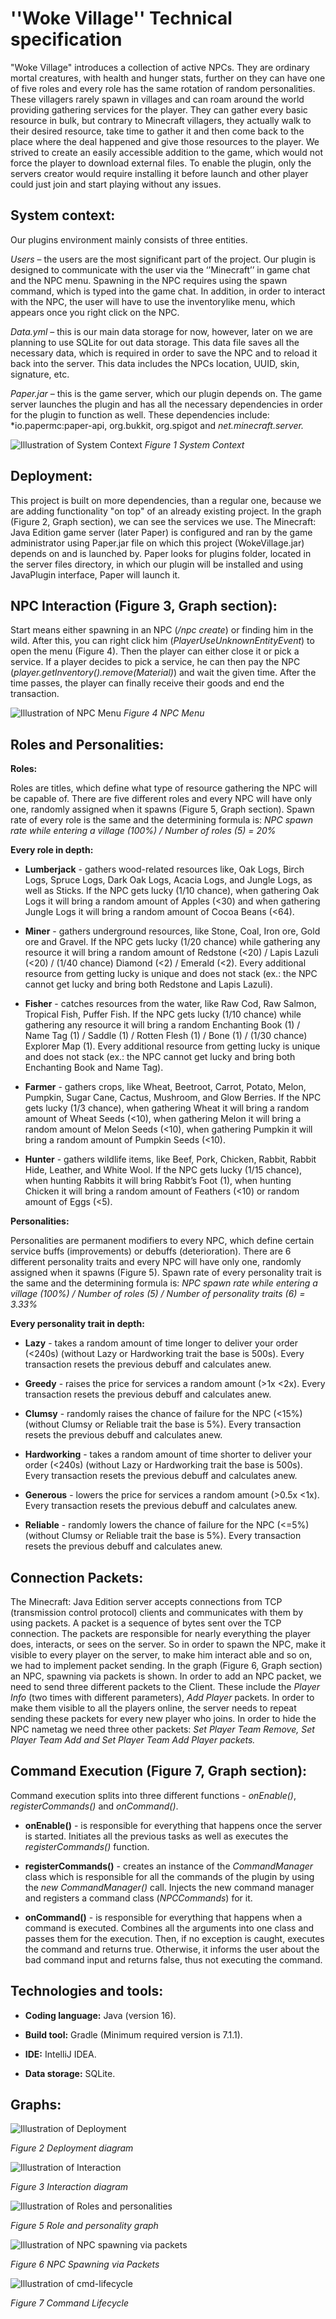 ﻿

# **''Woke Village'' Technical specification**

"Woke Village" introduces a collection of active NPCs. They are ordinary mortal creatures, with
health and hunger stats, further on they can have one of five roles and every role has the same
rotation of random personalities. These villagers rarely spawn in villages and can roam around the
world providing gathering services for the player. They can gather every basic resource in bulk,
but contrary to Minecraft villagers, they actually walk to their desired resource, take time to gather
it and then come back to the place where the deal happened and give those resources to the player.
We strived to create an easily accessible addition to the game, which would not force the player to
download external files. To enable the plugin, only the servers creator would require installing it
before launch and other player could just join and start playing without any issues.

## **System context:**

Our plugins environment mainly consists of three entities.

*Users* – the users are the most significant part of the project. Our plugin is designed to
communicate with the user via the ‘’Minecraft’’ in game chat and the NPC menu. Spawning
in the NPC requires using the spawn command, which is typed into the game chat. In
addition, in order to interact with the NPC, the user will have to use the inventorylike menu,
which appears once you right click on the NPC.

*Data.yml* – this is our main data storage for now, however, later on we are planning to use
SQLite for out data storage. This data file saves all the necessary data, which is required in
order to save the NPC and to reload it back into the server. This data includes the NPCs
location, UUID, skin, signature, etc.

*Paper.jar* – this is the game server, which our plugin depends on. The game server launches
the plugin and has all the necessary dependencies in order for the plugin to function as well.
These dependencies include: *io.papermc:paper-api, org.bukkit, org.spigot and *net.minecraft.server.*

![Illustration of System Context](doc/pictures/SystemContext.png)
*Figure 1 System Context*

## **Deployment:**

This project is built on more dependencies, than a regular one, because we are adding functionality
"on top" of an already existing project. In the graph (Figure 2, Graph section), we can see the
services we use. The Minecraft: Java Edition game server (later Paper) is configured and ran by
the game administrator using Paper.jar file on which this project (WokeVillage.jar) depends on
and is launched by. Paper looks for plugins folder, located in the server files directory, in which
our plugin will be installed and using JavaPlugin interface, Paper will launch it.

## **NPC Interaction (Figure 3, Graph section):**

Start means either spawning in an NPC (*/npc create*) or finding him in the wild. After this, you can
right click him (*PlayerUseUnknownEntityEvent*) to open the menu (Figure 4). Then the player can
either close it or pick a service. If a player decides to pick a service, he can then pay the NPC
(*player.getInventory().remove(Material)*) and wait the given time. After the time passes, the player
can finally receive their goods and end the transaction.

![Illustration of NPC Menu](doc/pictures/NPCMenu.png)
*Figure 4 NPC Menu*

## **Roles and Personalities:**

**Roles:**

Roles are titles, which define what type of resource gathering the NPC will be capable of. There
are five different roles and every NPC will have only one, randomly assigned when it spawns
(Figure 5, Graph section). Spawn rate of every role is the same and the determining formula is: 
*NPC spawn rate while entering a village (100%) / Number of roles (5) = 20%*

**Every role in depth:**

- **Lumberjack** - gathers wood-related resources like, Oak Logs, Birch Logs, Spruce Logs,
	Dark Oak Logs, Acacia Logs, and Jungle Logs, as well as Sticks. If the NPC gets lucky
	(1/10 chance), when gathering Oak Logs it will bring a random amount of Apples (<30)
	and when gathering Jungle Logs it will bring a random amount of Cocoa Beans (<64).
	
- **Miner** - gathers underground resources, like Stone, Coal, Iron ore, Gold ore and Gravel.
	If the NPC gets lucky (1/20 chance) while gathering any resource it will bring a random
	amount of Redstone (<20) / Lapis Lazuli (<20) / (1/40 chance) Diamond (<2) / Emerald
	(<2). Every additional resource from getting lucky is unique and does not stack (ex.: the
	NPC cannot get lucky and bring both Redstone and Lapis Lazuli).

- **Fisher** - catches resources from the water, like Raw Cod, Raw Salmon, Tropical Fish, Puffer
	Fish. If the NPC gets lucky (1/10 chance) while gathering any resource it will bring a
	random Enchanting Book (1) / Name Tag (1) / Saddle (1) / Rotten Flesh (1) / Bone (1) /
	(1/30 chance) Explorer Map (1). Every additional resource from getting lucky is unique
	and does not stack (ex.: the NPC cannot get lucky and bring both Enchanting Book and
	Name Tag).
	
- **Farmer** - gathers crops, like Wheat, Beetroot, Carrot, Potato, Melon, Pumpkin, Sugar
	Cane, Cactus, Mushroom, and Glow Berries. If the NPC gets lucky (1/3 chance), when
	gathering Wheat it will bring a random amount of Wheat Seeds (<10), when gathering
	Melon it will bring a random amount of Melon Seeds (<10), when gathering Pumpkin it
	will bring a random amount of Pumpkin Seeds (<10).

- **Hunter** - gathers wildlife items, like Beef, Pork, Chicken, Rabbit, Rabbit Hide, Leather,
	and White Wool. If the NPC gets lucky (1/15 chance), when hunting Rabbits it will bring
	Rabbit’s Foot (1), when hunting Chicken it will bring a random amount of Feathers (<10)
	or random amount of Eggs (<5).

**Personalities:**

Personalities are permanent modifiers to every NPC, which define certain service buffs
(improvements) or debuffs (deterioration). There are 6 different personality traits and every
NPC will have only one, randomly assigned when it spawns (Figure 5). Spawn rate of every personality trait is the same and the determining formula is: *NPC spawn* *rate while entering a village (100%) / Number of roles (5) / Number of personality traits (6)* *= 3.33%*

**Every personality trait in depth:**

- **Lazy** - takes a random amount of time longer to deliver your order (<240s) (without Lazy or Hardworking trait the base is 500s). Every transaction resets the previous debuff and calculates anew.

- **Greedy** - raises the price for services a random amount (>1x <2x). Every transaction resets the previous debuff and calculates anew.

- **Clumsy** - randomly raises the chance of failure for the NPC (<15%) (without Clumsy or Reliable trait the base is 5%). Every transaction resets the previous debuff and calculates anew.

- **Hardworking** - takes a random amount of time shorter to deliver your order (<240s) (without Lazy or Hardworking trait the base is 500s). Every transaction resets the previous debuff and calculates anew.

- **Generous** - lowers the price for services a random amount (>0.5x <1x). Every transaction resets the previous debuff and calculates anew.

- **Reliable** - randomly lowers the chance of failure for the NPC (<=5%) (without Clumsy or Reliable trait the base is 5%). Every transaction resets the previous debuff and calculates anew.

## **Connection Packets:**

The Minecraft: Java Edition server accepts connections from TCP (transmission control protocol) clients and communicates with them by using packets. A packet is a sequence of bytes sent over the TCP connection. The packets are responsible for nearly everything the player does, interacts, or sees on the server. So in order to spawn the NPC, make it visible to every player on the server, to make him interact able and so on, we had to implement packet sending. In the graph (Figure 6, Graph section) an NPC, spawning via packets is shown. In order to add an NPC packet, we need to send three different packets to the Client. These include the *Player Info* (two times with different parameters), *Add Player* packets. In order to make them visible to all the players online, the server needs to repeat sending these packets for every new player who joins. In order to hide the NPC nametag we need three other packets: *Set Player Team Remove, Set Player* *Team Add and Set Player Team Add Player packets.*

## **Command Execution (Figure 7, Graph section):**

Command execution splits into three different functions - *onEnable()*, *registerCommands()* and *onCommand()*.

- **onEnable()** - is responsible for everything that happens once the server is started. Initiates all the previous tasks as well as executes the *registerCommands()* function.

- **registerCommands()** - creates an instance of the *CommandManager* class which is responsible for all the commands of the plugin by using the *new CommandManager()* call. Injects the new command manager and registers a command class (*NPCCommands*) for it.

- **onCommand()** - is responsible for everything that happens when a command is executed. Combines all the arguments into one class and passes them for the execution. Then, if no exception is caught, executes the command and returns true. Otherwise, it informs the user about the bad command input and returns false, thus not executing the command.

## **Technologies and tools:**

- **Coding language:** Java (version 16).

- **Build tool:** Gradle (Minimum required version is 7.1.1).

- **IDE:** IntelliJ IDEA.

- **Data storage:** SQLite.

## **Graphs:**

![Illustration of Deployment](doc/pictures/Deployment.png)

*Figure 2 Deployment diagram*

![Illustration of Interaction](doc/pictures/Interaction_diagram.png)

*Figure 3 Interaction diagram*


![Illustration of Roles and personalities](doc/pictures/rolepersonalitygraph.png)

*Figure 5 Role and personality graph*


![Illustration of NPC spawning via packets](doc/pictures/npc-spawning-packets.png)

*Figure 6 NPC Spawning via Packets*

![Illustration of cmd-lifecycle](doc/pictures/cmd-lifecycle.png)

*Figure 7 Command Lifecycle*

